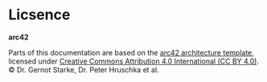 # Licsence

**arc42**

Parts of this documentation are based on the [arc42 architecture template](https://arc42.org), licensed under [Creative Commons Attribution 4.0 International (CC BY 4.0)](https://creativecommons.org/licenses/by/4.0/). © Dr. Gernot Starke, Dr. Peter Hruschka et al.
